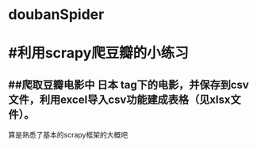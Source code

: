 # doubanSpider
#利用scrapy爬豆瓣的小练习
====================
##爬取豆瓣电影中 日本 tag下的电影，并保存到csv文件，利用excel导入csv功能建成表格（见xlsx文件）。
--------------------

算是熟悉了基本的scrapy框架的大概吧



